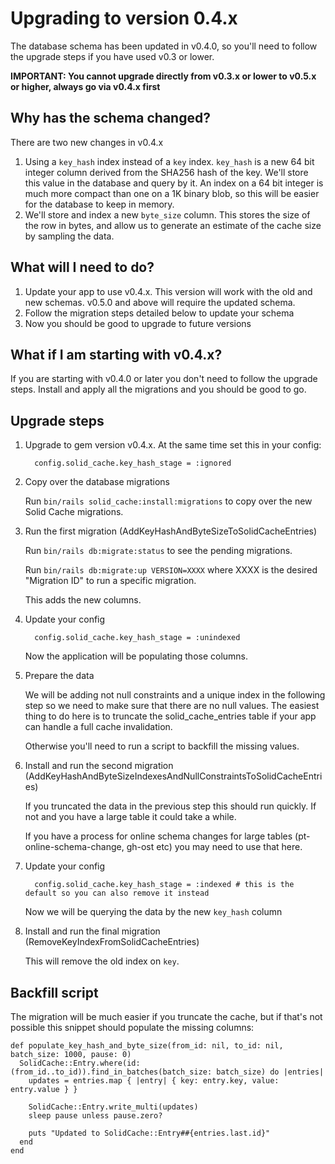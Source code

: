 # Upgrading to version 0.4.x

The database schema has been updated in v0.4.0, so you'll need to follow the upgrade steps if you have used v0.3 or lower.

**IMPORTANT: You cannot upgrade directly from v0.3.x or lower to v0.5.x or higher, always go via v0.4.x first**

## Why has the schema changed?

There are two new changes in v0.4.x

1. Using a `key_hash` index instead of a `key` index. `key_hash` is a new 64 bit integer column derived from the SHA256 hash of the key.
   We'll store this value in the database and query by it. An index on a 64 bit integer is much more compact than one on a
   1K binary blob, so this will be easier for the database to keep in memory.
2. We'll store and index a new `byte_size` column. This stores the size of the row in bytes, and allow us to generate an estimate of
   the cache size by sampling the data.

## What will I need to do?

1. Update your app to use v0.4.x. This version will work with the old and new schemas. v0.5.0 and above will require the updated schema.
2. Follow the migration steps detailed below to update your schema
3. Now you should be good to upgrade to future versions

## What if I am starting with v0.4.x?

If you are starting with v0.4.0 or later you don't need to follow the upgrade steps. Install and apply all the migrations and you
should be good to go.

## Upgrade steps

1. Upgrade to gem version v0.4.x. At the same time set this in your config:

   ```
     config.solid_cache.key_hash_stage = :ignored
   ```

2. Copy over the database migrations

   Run `bin/rails solid_cache:install:migrations` to copy over the new Solid Cache migrations.

3. Run the first migration (AddKeyHashAndByteSizeToSolidCacheEntries)

   Run `bin/rails db:migrate:status` to see the pending migrations.

   Run `bin/rails db:migrate:up VERSION=XXXX` where XXXX is the desired "Migration ID" to run a specific migration.

   This adds the new columns.

4. Update your config

   ```
     config.solid_cache.key_hash_stage = :unindexed
   ```
   Now the application will be populating those columns.

5. Prepare the data

   We will be adding not null constraints and a unique index in the following step so we need to make sure that there are no null
   values. The easiest thing to do here is to truncate the solid_cache_entries table if your app can handle a full cache invalidation.

   Otherwise you'll need to run a script to backfill the missing values.

6. Install and run the second migration (AddKeyHashAndByteSizeIndexesAndNullConstraintsToSolidCacheEntries)

   If you truncated the data in the previous step this should run quickly. If not and you have a large table it could take a while.

   If you have a process for online schema changes for large tables (pt-online-schema-change, gh-ost etc) you may need to use that here.

7. Update your config

   ```
     config.solid_cache.key_hash_stage = :indexed # this is the default so you can also remove it instead
   ```

   Now we will be querying the data by the new `key_hash` column

8. Install and run the final migration (RemoveKeyIndexFromSolidCacheEntries)

   This will remove the old index on `key`.

## Backfill script

The migration will be much easier if you truncate the cache, but if that's not possible this snippet should populate the missing columns:

```
def populate_key_hash_and_byte_size(from_id: nil, to_id: nil, batch_size: 1000, pause: 0)
  SolidCache::Entry.where(id: (from_id..to_id)).find_in_batches(batch_size: batch_size) do |entries|
    updates = entries.map { |entry| { key: entry.key, value: entry.value } }

    SolidCache::Entry.write_multi(updates)
    sleep pause unless pause.zero?

    puts "Updated to SolidCache::Entry##{entries.last.id}"
  end
end
```
